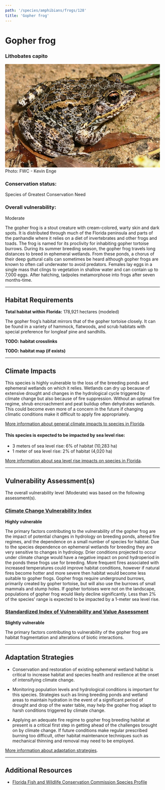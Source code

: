 ```yaml
---
path: '/species/amphibians/frogs/128'
title: 'Gopher frog'
---
```


# Gopher frog

### Lithobates capito

<div id="TopSection">

<div class="header-photo"><img src="128.jpg" alt="Photo for Gopher frog"/>
<figcaption>Photo: FWC - Kevin Enge</figcaption></div>

<div>

### Conservation status:

Species of Greatest Conservation Need

### Overall vulnerability:

Moderate

</div>
</div>

The gopher frog is a stout creature with cream-colored, warty skin and dark spots.  It is distributed through much of the Florida peninsula and parts of the panhandle where it relies on a diet of invertebrates and other frogs and toads.  The frog is named for its proclivity for inhabiting gopher tortoise burrows.  During its summer breeding season, the gopher frog travels long distances to breed in ephemeral wetlands.  From these ponds, a chorus of their deep guttural calls can sometimes be heard although gopher frogs are known to often call underwater to avoid predators.  Females lay eggs in a single mass that clings to vegetation in shallow water and can contain up to 7,000 eggs.  After hatching, tadpoles metamorphose into frogs after seven months-time.

<hr />

## Habitat Requirements

**Total habitat within Florida:** 178,921 hectares (modeled)

The gopher frog’s habitat mirrors that of the gopher tortoise closely.  It can be found in a variety of hammock, flatwoods, and scrub habitats with special preference for longleaf pine and sandhills.

**TODO: habitat crosslinks**

**TODO: habitat map (if exists)**

<hr />

## Climate Impacts

This species is highly vulnerable to the loss of the breeding ponds and ephemeral wetlands on which it relies.  Wetlands can dry up because of extensive drought and changes in the hydrological cycle triggered by climate change but also because of fire suppression.  Without an optimal fire regime, shrub encroachment and peat buildup often dehydrates wetlands.  This could become even more of a concern in the future if changing climatic conditions make it difficult to apply fire appropriately.

[More information about general climate impacts to species in Florida](/impacts/species).


#### This species is expected to be impacted by sea level rise:

- 3 meters of sea level rise: 6% of habitat (10,283 ha)
- 1 meter of sea level rise: 2% of habitat (4,020 ha)

[More information about sea level rise impacts on species in Florida](/impacts/species/slr).
    

<hr />

## Vulnerability Assessment(s)

The overall vulnerability level (Moderate) was based on the following assessment(s).
#### 
<div class="vulnerability-header">
<h3><a href="/impacts/vulnerability/ccvi">Climate Change Vulnerability Index</a></h3>
<b class="high">Highly vulnerable</b>
</div> 

The primary factors contributing to the vulnerability of the gopher frog are the impact of potential changes in hydrology on breeding ponds, altered fire regimes, and the dependence on a small number of species for habitat.  Due to the species dependence on ephemeral wetlands for breeding they are very sensitive to changes in hydrology.  Drier conditions projected to occur under climate change would have a negative impact on pond hydroperiod in the ponds these frogs use for breeding.  More frequent fires associated with increased temperatures could improve habitat conditions, however if natural fires become hotter and more severe then habitat would become less suitable to gopher frogs.  Gopher frogs require underground burrows, primarily created by gopher tortoise, but will also use the burrows of small mammals and stump holes.  If gopher tortoises were not on the landscape, populations of gopher frog would likely decline significantly. Less than 2% of the species' range is expected to be impacted by a 1-meter sea level rise.

#### 
<div class="vulnerability-header">
<h3><a href="/impacts/vulnerability/sivva/species">Standardized Index of Vulnerability and Value Assessment</a></h3>
<b class="slight">Slightly vulnerable</b>
</div> 

The primary factors contributing to vulnerability of the gopher frog are habitat fragmentation and alterations of biotic interactions.


<hr />

## Adaptation Strategies

- Conservation and restoration of existing ephemeral wetland habitat is critical to increase habitat and species health and resilience at the onset of intensifying climate change.

- Monitoring population levels and hydrological conditions is important for this species.  Strategies such as lining breeding ponds and wetland areas to maintain hydration in the event of a significant period of drought and drop of the water table, may help the gopher frog adapt to harsh conditions triggered by climate change.

- Applying an adequate fire regime to gopher frog breeding habitat at present is a critical first step in getting ahead of the challenges brought on by climate change.  If future conditions make regular prescribed burning too difficult, other habitat maintenance techniques such as mechanical thinning and removal may need to be employed.

[More information about adaptation strategies](/strategies).

<hr />


## Additional Resources

- [Florida Fish and Wildlife Conservation Commission Species Profile](https://myfwc.com/wildlifehabitats/profiles/amphibians/gopher-frog/)
